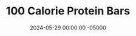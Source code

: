 ---
layout: post
title:  "100 Calorie Protein Bars"
date:   2024-05-29 00:00:00 -05000
categories: 
- Recipes
- Protein Powder
permalink: /recipes/protein-bar
image: /assets/Food/Protein Powder/Protein Bar/protein-bar.jpg
ing: proteinbar-ing
facts: proteinbar-facts
section1: 
start2: 
section2: 
start3: 
section3: 
start4: 
section4: 
start5: 
section5: 
Prep: 10
Rest: 180
Cook: 
Source1: https://amyshealthybaking.com/blog/2016/01/07/chocolate-chip-peanut-butter-protein-bars/
Source2: 
whisk: https://s.samsungfood.com/ThZUT
tags: 
- protein powder
- whey
- casein
- unflavored whey
- unflavored casein
- coconut flour
- protein
- pbfit
- pb2
- powdered peanut butter
- powdered peanuts
- peanut flour
- unsweetened vanilla almond milk
- unsweetened almond milk
- milk
- almond milk
- sugar free syrup
- syrup
- gluten free
- almond extract
Description: To me, a <a href="/misc/fake-healthy-foods#protein">protein bar</a> must meet 3 basic requirements. It must have (1) at least 10g of protein per 100cal, with protein being the predominant macro nutrient. (2) It has to have no added sugar, and finally (3) it must be a solid at room temperature, so it can be taken on the go. These protein bars meet all 3, as they clock in at just 100 calories and have 14g of protein
Instructions: 
- In a large bowl, whisk together the dry ingredients - PB2, whey, casein, coconut flour, cinnamon, and salt<br><br>

- Add in the wet ingredients (milk, syrup, and extract). Fold with a silicone spatula until fully combined. The mix should be slightly sticky<br><br>

- Line a 9x5" bread pan with parchment paper, and evenly press the dough into the pan. Chill in the fridge for 3 hours before slicing.  Store in the fridge or freezer
---